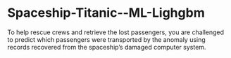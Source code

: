 # Spaceship-Titanic--ML-Lighgbm
To help rescue crews and retrieve the lost passengers, you are challenged to predict which passengers were transported by the anomaly using records recovered from the spaceship’s damaged computer system.
